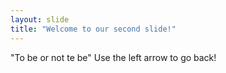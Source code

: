 ```yaml
---
layout: slide
title: "Welcome to our second slide!"
---
```

"To be or not te be"
Use the left arrow to go back!
